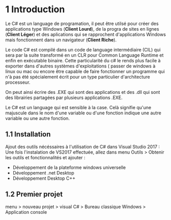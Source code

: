 # 1 Introduction

Le C# est un language de programation, il peut être utilsé pour créer des applications type Windows (**Client Lourd**), de la progra de sites en lignes (**Client Léger**) et des aplications qui se rapprochent d'applications Windows mais fonctionnent dans un navigateur (**Client Riche**).

Le code C# est compilé dans un code de language intermédiaire (CIL) qui sera par la suite transformé en un CLR pour Common Language Runtime et enfin en exécutable binaire. Cette particularité du c# le rends plus facile à exporter dans d'autres systèmes d'exploitations ( passer de windows à linux ou mac ou encore être capable de faire fonctionner un programme qui n'à pas été spécialement écrit pour un type particulier d'architecture processeur.

On peut ainsi écrire des .EXE qui sont des applications et des .dll qui sont des librairies partagées par plusieurs applications .EXE.

Le C# est un language qui est sensible à la case. Celà signifie qu'une majuscule dans le nom d'une variable ou d'une fonction indique une autre variable ou une autre fonction.

## 1.1 Installation

Ajout des outils nécéssaires à l'utilisation de C# dans Visual Studio 2017 : Une fois l'instalation de VS2017 effectuée, allez dans menu Outils \> Obtenir les outils et fonctionnalités et ajouter :

* Développement de la plateforme windows universelle
* Développement .net Desktop
* Développement Desktop C++

## 1.2 Premier projet

menu  \> nouveau projet \> visual C\# \> Bureau classique Windows \> Application console   
